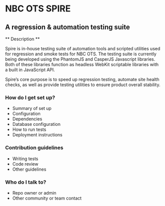 # NBC OTS SPIRE #
## A regression & automation testing suite ##

** Description **

Spire is in-house testing suite of automation tools and scripted utilities used for regression and smoke tests for NBC OTS. The testing suite is currently being developed using the PhantomJS and CasperJS Javascript libraries. Both of these libraries function as headless WebKit scriptable libraries with a built in JavaScript API.

Spire’s core purpose is to speed up regression testing, automate site health checks, as well as provide testing utilities to ensure product overall stability.

### How do I get set up? ###

* Summary of set up
* Configuration
* Dependencies
* Database configuration
* How to run tests
* Deployment instructions

### Contribution guidelines ###

* Writing tests
* Code review
* Other guidelines

### Who do I talk to? ###

* Repo owner or admin
* Other community or team contact